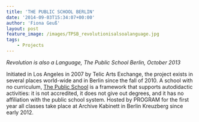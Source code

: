 ```yaml
---
title: 'THE PUBLIC SCHOOL BERLIN'
date: '2014-09-03T15:34:07+00:00'
author: 'Fiona Geuß'
layout: post
feature_image: /images/TPSB_revolutionisalsoalanguage.jpg
tags:
    - Projects
---
```


*Revolution is also a Language, The Public School Berlin, October 2013*

Initiated in Los Angeles in 2007 by Telic Arts Exchange, the project exists in several places world-wide and in Berlin since the fall of 2010. A school with no curriculum, [The Public School](http://thepublicschool.org/) is a framework that supports autodidactic activities: it is not accredited, it does not give out degrees, and it has no affiliation with the public school system. Hosted by PROGRAM for the first year all classes take place at Archive Kabinett in Berlin Kreuzberg since early 2012.
